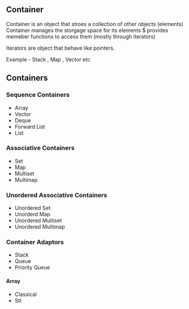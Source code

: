 ## Container
Container is an object that stroes a collection of other objects (elements)
Container manages the storgage space for its elements $ provides memeber functions to access them (mostly through iterators)

Iterators are object that behave like pointers.

Example - Stack , Map , Vector etc

## Containers

### Sequence Containers
- Array
- Vector
- Deque
- Forward List
- List

### Associative Containers
- Set 
- Map
- Multiset
- Multimap


### Unordered Associative Containers

- Unordered Set
- Unorderd Map
- Unordered Multiset
- Unordered Multimap

### Container Adaptors
- Stack
- Queue
- Priority Queue


#### Array

- Classical 
- Stl
